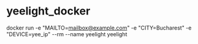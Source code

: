 # yeelight_docker
docker run -e "MAILTO=mailbox@example.com" -e "CITY=Bucharest" -e "DEVICE=yee_ip" --rm --name yeelight yeelight

